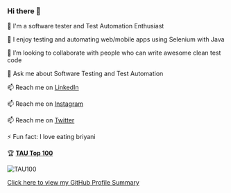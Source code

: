 ### Hi there 👋

<!--
**bh4rath/bh4rath** is a ✨ _special_ ✨ repository because its `README.md` (this file) appears on your GitHub profile.
Here are some ideas to get you started:
-->

🔭 I'm a software tester and Test Automation Enthusiast

🌱 I enjoy testing and automating web/mobile apps using Selenium with Java

👯 I’m looking to collaborate with people who can write awesome clean test code

💬 Ask me about Software Testing and Test Automation

📫 Reach me on [LinkedIn](https://www.linkedin.com/in/bug-catcher/)

📫 Reach me on [Instagram](https://www.instagram.com/iam.bharath/)

📫 Reach me on [Twitter](https://twitter.com/BharathGates)

⚡ Fun fact: I love eating briyani

:trophy: **[TAU Top 100](https://testautomationu.applitools.com/tau100.html)**  

![TAU100](https://user-images.githubusercontent.com/34835631/87222890-7f35d800-c395-11ea-99f8-50704043988b.PNG)

[Click here to view my GitHub Profile Summary](https://profile-summary-for-github.com/user/bh4rath)

